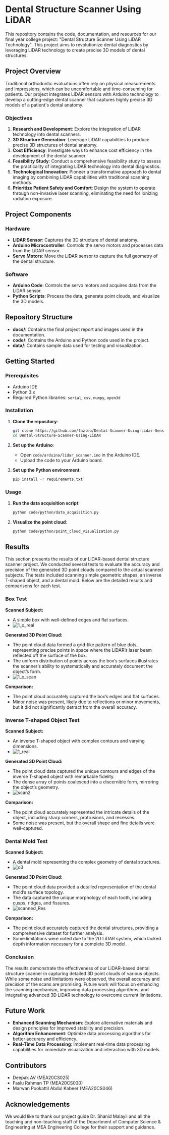 # Dental Structure Scanner Using LiDAR

This repository contains the code, documentation, and resources for our final year college project: "Dental Structure Scanner Using LiDAR Technology". This project aims to revolutionize dental diagnostics by leveraging LiDAR technology to create precise 3D models of dental structures.

## Project Overview

Traditional orthodontic evaluations often rely on physical measurements and impressions, which can be uncomfortable and time-consuming for patients. Our project integrates LiDAR sensors with Arduino technology to develop a cutting-edge dental scanner that captures highly precise 3D models of a patient's dental anatomy.

### Objectives

1. **Research and Development**: Explore the integration of LiDAR technology into dental scanners.
2. **3D Structure Generation**: Leverage LiDAR capabilities to produce precise 3D structures of dental anatomy.
3. **Cost Efficiency**: Investigate ways to enhance cost efficiency in the development of the dental scanner.
4. **Feasibility Study**: Conduct a comprehensive feasibility study to assess the practicality of integrating LiDAR technology into dental diagnostics.
5. **Technological Innovation**: Pioneer a transformative approach to dental imaging by combining LiDAR capabilities with traditional scanning methods.
6. **Prioritize Patient Safety and Comfort**: Design the system to operate through non-invasive laser scanning, eliminating the need for ionizing radiation exposure.

## Project Components

### Hardware

- **LiDAR Sensor**: Captures the 3D structure of dental anatomy.
- **Arduino Microcontroller**: Controls the servo motors and processes data from the LiDAR sensor.
- **Servo Motors**: Move the LiDAR sensor to capture the full geometry of the dental structure.

### Software

- **Arduino Code**: Controls the servo motors and acquires data from the LiDAR sensor.
- **Python Scripts**: Process the data, generate point clouds, and visualize the 3D models.

## Repository Structure

- **docs/**: Contains the final project report and images used in the documentation.
- **code/**: Contains the Arduino and Python code used in the project.
- **data/**: Contains sample data used for testing and visualization.

## Getting Started

### Prerequisites

- Arduino IDE
- Python 3.x
- Required Python libraries: `serial`, `csv`, `numpy`, `open3d`

### Installation

1. **Clone the repository**:
    ```bash
    git clone https://github.com/fazleo/Dental-Scanner-Using-Lidar-Sensor.git
    cd Dental-Structure-Scanner-Using-LiDAR
    ```

2. **Set up the Arduino**:
    - Open `code/arduino/lidar_scanner.ino` in the Arduino IDE.
    - Upload the code to your Arduino board.

3. **Set up the Python environment**:
    ```bash
    pip install -r requirements.txt
    ```

### Usage

1. **Run the data acquisition script**:
    ```bash
    python code/python/data_acquisition.py
    ```

2. **Visualize the point cloud**:
    ```bash
    python code/python/point_cloud_visualization.py
    ```

## Results


This section presents the results of our LiDAR-based dental structure scanner project. We conducted several tests to evaluate the accuracy and precision of the generated 3D point clouds compared to the actual scanned subjects. The tests included scanning simple geometric shapes, an inverse T-shaped object, and a dental mold. Below are the detailed results and comparisons for each test.

### Box Test

**Scanned Subject:**
- A simple box with well-defined edges and flat surfaces.
- ![1_o_real](https://github.com/fazleo/Dental-Scanner-Using-Lidar-Sensor/assets/75975431/265b1fe6-c586-42c7-ac44-8068f01f406c)

**Generated 3D Point Cloud:**
- The point cloud data formed a grid-like pattern of blue dots, representing precise points in space where the LiDAR’s laser beam reflected off the surface of the box.
- The uniform distribution of points across the box’s surfaces illustrates the scanner’s ability to systematically and accurately document the object’s form.
- ![1_o_scan](https://github.com/fazleo/Dental-Scanner-Using-Lidar-Sensor/assets/75975431/91a8d013-bc52-47c8-9c69-ffc7f71c31f9)

**Comparison:**
- The point cloud accurately captured the box’s edges and flat surfaces.
- Minor noise was present, likely due to reflections or minor movements, but it did not significantly detract from the overall accuracy.





### Inverse T-shaped Object Test

**Scanned Subject:**
- An inverse T-shaped object with complex contours and varying dimensions.
- ![1_real](https://github.com/fazleo/Dental-Scanner-Using-Lidar-Sensor/assets/75975431/2fd0aea6-6ac3-4c3c-aade-4b38cd1f7a68)

**Generated 3D Point Cloud:**
- The point cloud data captured the unique contours and edges of the inverse T-shaped object with remarkable fidelity.
- The dense array of points coalesced into a discernible form, mirroring the object’s geometry.
- ![scan2](https://github.com/fazleo/Dental-Scanner-Using-Lidar-Sensor/assets/75975431/0853bdf3-97a4-446f-90d5-ab727eee6698)

**Comparison:**
- The point cloud accurately represented the intricate details of the object, including sharp corners, protrusions, and recesses.
- Some noise was present, but the overall shape and fine details were well-captured.



### Dental Mold Test

**Scanned Subject:**
- A dental mold representing the complex geometry of dental structures.
- ![o3](https://github.com/fazleo/Dental-Scanner-Using-Lidar-Sensor/assets/75975431/a733fa82-a978-4b0a-86bf-ac8712ff2d2c)

**Generated 3D Point Cloud:**
- The point cloud data provided a detailed representation of the dental mold’s surface topology.
- The data captured the unique morphology of each tooth, including cusps, ridges, and fissures.
- ![scanned_Res](https://github.com/fazleo/Dental-Scanner-Using-Lidar-Sensor/assets/75975431/a1bb4f6e-09ac-43d4-9433-1aa987aa08c3)

**Comparison:**
- The point cloud accurately captured the dental structures, providing a comprehensive dataset for further analysis.
- Some limitations were noted due to the 2D LiDAR system, which lacked depth information necessary for a complete 3D model.




### Conclusion

The results demonstrate the effectiveness of our LiDAR-based dental structure scanner in capturing detailed 3D point clouds of various objects. While some noise and limitations were observed, the overall accuracy and precision of the scans are promising. Future work will focus on enhancing the scanning mechanism, improving data processing algorithms, and integrating advanced 3D LiDAR technology to overcome current limitations.

## Future Work

- **Enhanced Scanning Mechanism**: Explore alternative materials and design principles for improved stability and precision.
- **Algorithm Enhancement**: Optimize data processing algorithms for better accuracy and efficiency.
- **Real-Time Data Processing**: Implement real-time data processing capabilities for immediate visualization and interaction with 3D models.

## Contributors

- Deepak AV (MEA20CS025)
- Faslu Rahman TP (MEA20CS030)
- Marwan Pookattil Abdul Kabeer (MEA20CS046)


## Acknowledgements

We would like to thank our project guide Dr. Shanid Malayil and all the teaching and non-teaching staff of the Department of Computer Science & Engineering at MEA Engineering College for their support and guidance.

